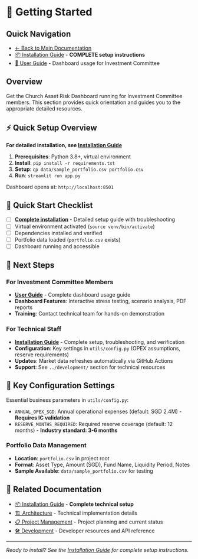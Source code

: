 # 🚀 Getting Started

## Quick Navigation
- [← Back to Main Documentation](../)
- [📦 Installation Guide](installation.md) - **COMPLETE setup instructions**
- [📖 User Guide](user_guide.md) - Dashboard usage for Investment Committee

## Overview

Get the Church Asset Risk Dashboard running for Investment Committee members. This section provides quick orientation and guides you to the appropriate detailed resources.

## ⚡ Quick Setup Overview
**For detailed installation, see [Installation Guide](installation.md)**

1. **Prerequisites**: Python 3.8+, virtual environment
2. **Install**: `pip install -r requirements.txt` 
3. **Setup**: `cp data/sample_portfolio.csv portfolio.csv`
4. **Run**: `streamlit run app.py`

Dashboard opens at: `http://localhost:8501`

## 🎯 Quick Start Checklist

- [ ] **[Complete installation](installation.md)** - Detailed setup guide with troubleshooting
- [ ] Virtual environment activated (`source venv/bin/activate`)
- [ ] Dependencies installed and verified
- [ ] Portfolio data loaded (`portfolio.csv` exists)
- [ ] Dashboard running and accessible

## 📖 Next Steps

### For Investment Committee Members
- **[User Guide](user_guide.md)** - Complete dashboard usage guide
- **Dashboard Features**: Interactive stress testing, scenario analysis, PDF reports
- **Training**: Contact technical team for hands-on demonstration

### For Technical Staff
- **[Installation Guide](installation.md)** - Complete setup, troubleshooting, and verification
- **Configuration**: Key settings in `utils/config.py` (OPEX assumptions, reserve requirements)
- **Updates**: Market data refreshes automatically via GitHub Actions
- **Support**: See `../development/` section for technical resources

## 🔧 Key Configuration Settings

Essential business parameters in `utils/config.py`:
- `ANNUAL_OPEX_SGD`: Annual operational expenses (default: SGD 2.4M) - **Requires IC validation**
- `RESERVE_MONTHS_REQUIRED`: Required reserve coverage (default: 12 months) - **Industry standard: 3-6 months**

### Portfolio Data Management
- **Location**: `portfolio.csv` in project root
- **Format**: Asset Type, Amount (SGD), Fund Name, Liquidity Period, Notes
- **Sample Available**: `data/sample_portfolio.csv` for testing

## 🔗 Related Documentation

- [📦 Installation Guide](installation.md) - **Complete technical setup**
- [🏗️ Architecture](../architecture/) - Technical implementation details
- [📋 Project Management](../project-management/) - Project planning and current status
- [🛠️ Development](../development/) - Developer resources and API reference

---

*Ready to install? See the [Installation Guide](installation.md) for complete setup instructions.*